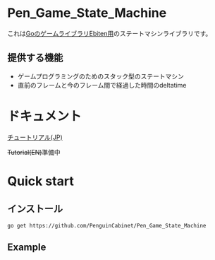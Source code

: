 # Pen_Game_State_Machine

これは[GoのゲームライブラリEbiten用](https://ebiten.org/)のステートマシンライブラリです。
## 提供する機能
* ゲームプログラミングのためのスタック型のステートマシン
* 直前のフレームと今のフレーム間で経過した時間のdeltatime

# ドキュメント
[チュートリアル(JP)](doc/Tutorial.md)

~~Tutorial(EN)~~準備中

# Quick start

## インストール
```shell
go get https://github.com/PenguinCabinet/Pen_Game_State_Machine
```

## Example
